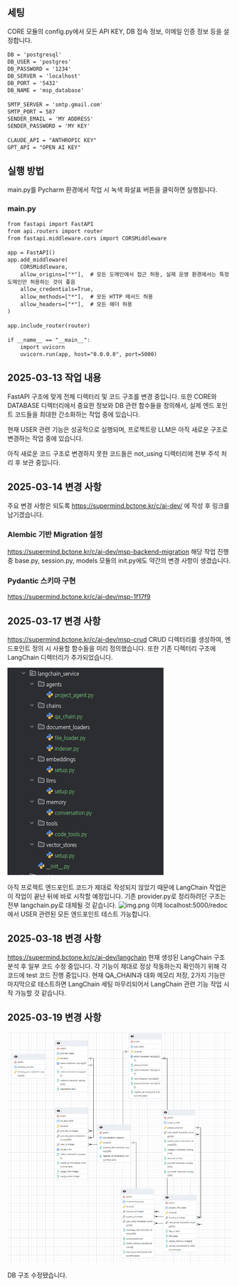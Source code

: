 ## 세팅 
CORE 모듈의 config.py에서 모든 API KEY, DB 접속 정보, 이메일 인증 정보 등을 설정합니다.
```
DB = 'postgresql'
DB_USER = 'postgres'
DB_PASSWORD = '1234'
DB_SERVER = 'localhost'
DB_PORT = '5432'
DB_NAME = 'msp_database'

SMTP_SERVER = 'smtp.gmail.com'
SMTP_PORT = 587
SENDER_EMAIL = 'MY ADDRESS'
SENDER_PASSWORD = 'MY KEY'

CLAUDE_API = "ANTHROPIC KEY"
GPT_API = "OPEN AI KEY"

```

## 실행 방법 
main.py를 
Pycharm 환경에서 작업 시 녹색 화살표 버튼을 클릭하면 실행됩니다.
### main.py
```
from fastapi import FastAPI
from api.routers import router
from fastapi.middleware.cors import CORSMiddleware

app = FastAPI()
app.add_middleware(
    CORSMiddleware,
    allow_origins=["*"],  # 모든 도메인에서 접근 허용, 실제 운영 환경에서는 특정 도메인만 허용하는 것이 좋음
    allow_credentials=True,
    allow_methods=["*"],  # 모든 HTTP 메서드 허용
    allow_headers=["*"],  # 모든 헤더 허용
)

app.include_router(router)

if __name__ == "__main__":
    import uvicorn
    uvicorn.run(app, host="0.0.0.0", port=5000)
```

## 2025-03-13 작업 내용
FastAPI 구조에 맞게 전체 디렉터리 및 코드 구조를 변경 중입니다.
또한 CORE와 DATABASE 디렉터리에서 중요한 정보와 DB 관련 함수들을 정의해서,
실제 엔드 포인트 코드들을 최대한 간소화하는 작업 중에 있습니다.

현재 USER 관련 기능은 성공적으로 실행되며,
프로젝트랑 LLM은 아직 새로운 구조로 변경하는 작업 중에 있습니다.

아직 새로운 코드 구조로 변경하지 못한 코드들은 not_using 디렉터리에 전부 주석 처리 후 보관 중입니다.


## 2025-03-14 변경 사항
주요 변경 사항은 되도록 https://supermind.bctone.kr/c/ai-dev/ 에 작성 후 링크를 남기겠습니다.
### Alembic 기반 Migration 설정
https://supermind.bctone.kr/c/ai-dev/msp-backend-migration
해당 작업 진행 중 base.py, session.py, models 모듈의 init.py에도 약간의 변경 사항이 생겼습니다.
### Pydantic 스키마 구현
https://supermind.bctone.kr/c/ai-dev/msp-1f17f9
## 2025-03-17 변경 사항
https://supermind.bctone.kr/c/ai-dev/msp-crud
CRUD 디렉터리를 생성하여, 엔드포인트 정의 시 사용할 함수들을 미리 정의했습니다.
또한 기존 디렉터리 구조에 LangChain 디렉터리가 추가되었습니다.

![img_1.png](not_using/img_1.png)

아직 프로젝트 엔드포인트 코드가 제대로 작성되지 않았기 때문에 LangChain 작업은 이 작업이 끝난 뒤에 바로 시작할 예정입니다.
기존 provider.py로 정리하려던 구조는 전부 langchain.py로 대체될 것 같습니다.
![img.png](not_using/imgㅈ.png)
이제 localhost:5000/redoc 에서 USER 관련된 모든 엔드포인트 테스트 가능합니다.

## 2025-03-18 변경 사항
https://supermind.bctone.kr/c/ai-dev/langchain
현재 생성된 LangChain 구조 분석 후 일부 코드 수정 중입니다.
각 기능이 제대로 정상 작동하는지 확인하기 위해 각 코드에 test 코드 진행 중입니다.
현재 QA_CHAIN과 대화 메모리 저장, 2가지 기능만 마지막으로 테스트하면 LangChain 세팅 마무리되어서 LangChain 관련 기능 작업 시작 가능할 것 같습니다.

## 2025-03-19 변경 사항
![img.png](not_using/img.png)

DB 구조 수정됐습니다.